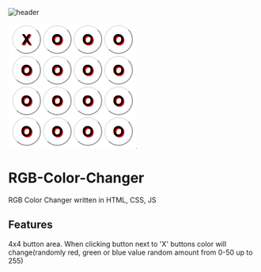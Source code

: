 ![header](https://capsule-render.vercel.app/api?type=rect&color=auto&height=200&section=header&text=color%20changer&fontSize=90)

![](Screen.gif)

# RGB-Color-Changer
RGB Color Changer written in HTML, CSS, JS

## Features
4x4 button area. When clicking button next to 'X' buttons color will change(randomly red, green or blue value random amount from 0-50 up to 255)
